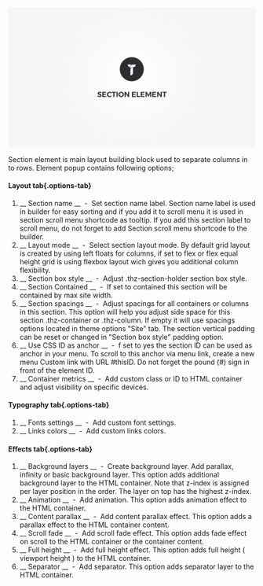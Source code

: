 <div class="thz-doc-image max">
<a class="thz-lightbox mfp-iframe" href="https://www.youtube.com/watch?v=KxK92Rt9tvY" data-mfp-title="Creatus WordPress Theme Section Element" data-modal-size="large">
	<img src="../../docs-media/splash-section-element.jpg" alt="Creatus WordPress Theme Section Element" />
</a>
</div>

Section element is main layout building block used to separate columns in to rows. Element popup contains following options;

#### Layout tab{.options-tab}
1. __ Section name __ &nbsp;-&nbsp; Set section name label. Section name label is used in builder for easy sorting and if you add it to scroll menu it is used in section scroll menu shortcode as tooltip. If you add this section label to scroll menu, do not forget to add Section scroll menu shortcode to the builder.
1. __ Layout mode __ &nbsp;-&nbsp; Select section layout mode. By default grid layout is created by using left floats for columns, if set to flex or flex equal height grid is using flexbox layout wich gives you additional column flexibility.
1. __ Section box style __ &nbsp;-&nbsp; Adjust .thz-section-holder section box style.
1. __ Section Contained __ &nbsp;-&nbsp; If set to contained this section will be contained by max site width.
1. __ Section spacings __ &nbsp;-&nbsp; Adjust spacings for all containers or columns in this section. This option will help you adjust side space for this section .thz-container or .thz-column. If empty it will use spacings options located in theme options "Site" tab. The section vertical padding can be reset or changed in "Section box style" padding option.
1. __ Use CSS ID as anchor __ &nbsp;-&nbsp; f set to yes the section ID can be used as anchor in your menu. To scroll to this anchor via menu link, create a new menu Custom link with URL #thisID. Do not forget the pound (#) sign in front of the element ID.
1. __ Container metrics __ &nbsp;-&nbsp; Add custom class or ID to HTML container and adjust visibility on specific devices.

#### Typography tab{.options-tab}
1. __ Fonts settings __ &nbsp;-&nbsp; Add custom font settings.
1. __ Links colors __ &nbsp;-&nbsp; Add custom links colors.


#### Effects tab{.options-tab}
1. __ Background layers __ &nbsp;-&nbsp; Create background layer. Add parallax, infinity or basic background layer. This option adds additional background layer to the HTML container. Note that z-index is assigned per layer position in the order. The layer on top has the highest z-index.
1. __ Animation __ &nbsp;-&nbsp; Add animation. This option adds animation effect to the HTML container.
1. __ Content parallax __ &nbsp;-&nbsp; Add content parallax effect. This option adds a parallax effect to the HTML container content.
1. __ Scroll fade __ &nbsp;-&nbsp; Add scroll fade effect. This option adds fade effect on scroll to the HTML container or the container content.
1. __ Full height __ &nbsp;-&nbsp; Add full height effect. This option adds full height ( viewport height ) to the HTML container.
1. __ Separator __ &nbsp;-&nbsp; Add separator. This option adds separator layer to the HTML container.